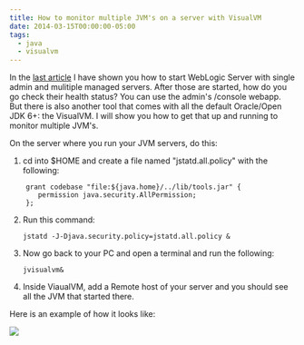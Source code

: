 ```yaml
---
title: How to monitor multiple JVM's on a server with VisualVM
date: 2014-03-15T00:00:00-05:00
tags:
  - java
  - visualvm
---
```

In the [last article](http://saltnlight5.blogspot.com/2014/03/how-to-start-multiple-weblogic-managed.html) I have shown you how to start WebLogic Server with single admin and mulitiple managed servers. After those are started, how do you go check their health status? You can use the admin's /console webapp. But there  is also another tool that comes with all the default Oracle/Open JDK 6+: the VisualVM. I will show you how to get that up and running to monitor multiple JVM's.

On the server where you run your JVM servers, do this:

1. cd into $HOME and create a file named "jstatd.all.policy" with the following:
```
    grant codebase "file:${java.home}/../lib/tools.jar" {
       permission java.security.AllPermission;
    };
```

2. Run this command:

    `jstatd -J-Djava.security.policy=jstatd.all.policy &`

3. Now go back to your PC and open a terminal and run the following:

    `jvisualvm&`

4. Inside ViaualVM, add a Remote host of your server and you should see all the JVM that started there.

Here is an example of how it looks like:

![](/images/posts/2014/visualvm.png)
